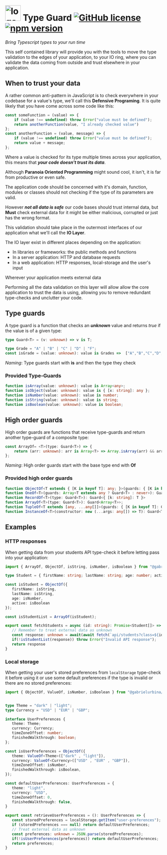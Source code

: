 # <img width="50" alt="logo" src="https://raw.githubusercontent.com/gabrielurbina/type-guard/master/logo.svg"> Type Guard [![GitHub license](https://img.shields.io/npm/l/@gabrielurbina/type-guard?color=%232a7e7d&style=flat-square)](https://github.com/gabrielurbina/type-guard/blob/master/LICENSE) [![npm version](https://img.shields.io/npm/v/@gabrielurbina/type-guard?color=%232a7e7d&style=flat-square)](https://www.npmjs.com/package/@gabrielurbina/type-guard) 

_Bring Typescript types to your run time_

This self contained library will provide you with the tools to move the type validation to the edges of your application, to your IO ring, where you can validate the data coming from outside and trust elsewhere in your application.

## When to trust your data
A rather common anti-pattern in JavaScript is to check everywhere in your codebase for a value's type, we'll call this **Defensive Programing**.
It is quite likely that you have come across some code like this:
```javascript
const someFunction = (value) => {
	if (value !== undefined) throw Error("value must be defined");
	return anotherFunction(value, "I already checked value")
};
const anotherFunction = (value, message) => {
	if (value !== undefined) throw Error("value must be defined");
	return value + message;
};
```
Where a value is checked for its type multiple times across your application, this means that ***your code doesn't trust its data***. 

Although **Paranoia Oriented Programming** might sound cool, it isn't, it is far from productive or even safe.

The application code should be concerned with it's domain, function, modules or classes should not checking if the type of its parameters are valid.

However ***not all data is safe*** our code bases should trust internal data, but **Must** check external data for it might be either malicious, corrupted or just has the wrong format.

This validation should take place in the outermost interfaces of our application what we'll call the **IO Layer**.

The IO layer exist in different places depending on the application:
- In libraries or frameworks: the public methods and functions
- In a server application: HTTP and database requests
- In a web application: HTTP responses, local-storage and the user's input

Wherever your application meets external data

Performing all the data validation on this layer will allow allow the core application to trust the data is using, allowing you to remove redundant type-checks and unclutter your code.
## Type guards
A type guard is a function that checks an ***unknown*** value and returns *true* if the value is of a given type:
```typescript
type Guard<T> = (v: unknown) => v is T;
```
```typescript
type Grade = "A" | "B" | "C" | "D" | "F"; 
const isGrade = (value: unknown): value is Grades =>  ["A","B","C","D","F"].includes(value)
```
*Naming*: Type guards start with **is** and then the type they check 
### Provided Type-Guards
```typescript
function isArray(value: unknown): value is Array<any>;
function isObject(value: unknown): value is { [x: string]: any };
function isNumber(value: unknown): value is number;
function isString(value: unknown): value is string;
function isBoolean(value: unknown): value is boolean;
```

## High order guards
High order guards are functions that receive type-guards and return another type-guard of a composite type:
```typescript
const ArrayOf= <T>(type: Guard<T>) => {
	return (arr: unknown): arr is Array<T> => Array.isArray(arr) && arr.every((v) => type(v));
};
```
*Naming*: High order guards start with the base type end with **Of**

### Provided high order guards 
```typescript
function ObjectOf<T extends { [K in keyof T]: any; }>(guards: { [K in keyof T]: Guard<T[K]>; }): Guard<T>;
function OneOf<T>(guards: Array<T extends any ? Guard<T> : never>): Guard<T>;
function RecordOf<T>(type: Guard<T>): Guard<{ [k: string]: T }>
function ArrayOf<T>(type: Guard<T>): Guard<Array<T>>;
function TupleOf<T extends [any, ...any[]]>(guards: { [K in keyof T]: Guard<T[K]>; }): Guard<T>;
function InstanceOf<T>(constructor: new (...args: any[]) => T): Guard<T>;
```
## Examples
### HTTP responses
When getting data from your students API type-check it before letting pass into your application:
 ```typescript
import { ArrayOf, ObjectOf, isString, isNumber, isBoolean } from "@gabrielurbina/type-guard";

type Student = { firstName: string; lastName: string; age: number; active: boolean };

const isStudent = ObjectOf({
	firstName: isString,
	lastName: isString,
	age: isNumber,
	active: isBoolean
});

const isStudentList = ArrayOf(isStudent);

export const fetchStudents = async (id: string): Promise<Student[]> => {
	// Remember to treat external data as unknown
	const response: unknown = await(await fetch(`api/students?class=${id}`)).json();
	if(!isStudentList(response)) throw Error("Invalid API response");
	return response
}
```
### Local storage
When getting your user's stored preferences from `localStorage` type-check it before using it or use some default preferences if the type is invalid or there are no stored preferences:
 ```typescript
import { ObjectOf, ValueOf, isNumber, isBoolean } from "@gabrielurbina/type-guard";


type Theme = "dark" | "light";
type Currency = "USD" | "EUR" | "GBP";

interface UserPreferences {
	theme: Theme;
	currency: Currency;
	timeZoneOffset: number;
	finishedWalkthrough: boolean;
};

const isUserPreferences = ObjectOf({
	theme: ValueOf<Theme>(["dark" , "light"]),
	currency: ValueOf<Currency>(["USD" , "EUR" , "GBP"]),
	timeZoneOffset: isNumber,
	finishedWalkthrough: isBoolean,
});

const defaultUserPreferences: UserPreferences = {
	theme: "light",
	currency: "USD",
	timeZoneOffset: 0,
	finishedWalkthrough: false,
}

export const retrieveUserPreferences = (): UserPreferences => {
	const storedPreferences = localStorage.getItem("user-preferences");
	if (storedPreferences === null) return defaultUserPreferences;
	// Treat external data as unknown
	const preferences: unknown = JSON.parse(storedPreferences);
	if(!isUserPreferences(preferences)) return defaultUserPreferences;
	return preferences;
}
```